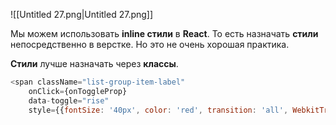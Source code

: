 ![[Untitled 27.png|Untitled 27.png]]

Мы можем использовать **inline стили** в **React**. То есть назначать **стили** непосредственно в верстке. Но это не очень хорошая практика.

**Стили** лучше назначать через **классы**.

```JavaScript
<span className="list-group-item-label" 
    onClick={onToggleProp} 
    data-toggle="rise"
    style={{fontSize: '40px', color: 'red', transition: 'all', WebkitTransition: 'all', msTransition: 'all'}}>{name}</span>
```